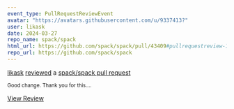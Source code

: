 ```yaml
---
event_type: PullRequestReviewEvent
avatar: "https://avatars.githubusercontent.com/u/9337413?"
user: likask
date: 2024-03-27
repo_name: spack/spack
html_url: https://github.com/spack/spack/pull/43409#pullrequestreview-1964940918
repo_url: https://github.com/spack/spack
---
```


<a href='https://github.com/likask' target='_blank'>likask</a> <a href='https://github.com/spack/spack/pull/43409#pullrequestreview-1964940918' target='_blank'>reviewed</a> a <a href='https://github.com/spack/spack/pull/43409' target='_blank'>spack/spack pull request</a>

<small>Good change. Thank you for this....</small>

<a href='https://github.com/spack/spack/pull/43409#pullrequestreview-1964940918' target='_blank'>View Review</a>